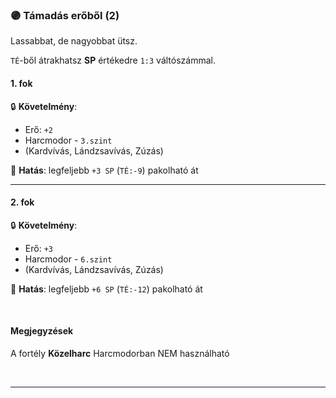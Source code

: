 ### 🟣 Támadás erőből (2)

Lassabbat, de nagyobbat ütsz.

`TÉ`-ből átrakhatsz **SP** értékedre `1:3` váltószámmal.
#### 1. fok

🔒 **Követelmény**: 
- Erő: `+2`
- Harcmodor - `3.szint`
- (Kardvívás, Lándzsavívás, Zúzás)

🌟 **Hatás**: legfeljebb `+3 SP` (`TÉ:-9`) pakolható át

---
#### 2. fok

🔒 **Követelmény**:
- Erő: `+3`
- Harcmodor - `6.szint`
- (Kardvívás, Lándzsavívás, Zúzás)

🌟 **Hatás**: legfeljebb `+6 SP` (`TÉ:-12`) pakolható át

<br />

#### Megjegyzések

A fortély **Közelharc** Harcmodorban NEM használható

<br />


---
